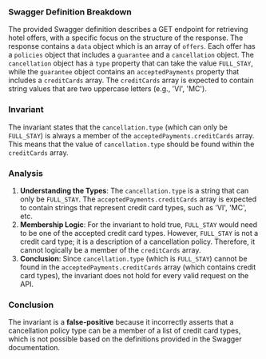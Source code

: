 ### Swagger Definition Breakdown
The provided Swagger definition describes a GET endpoint for retrieving hotel offers, with a specific focus on the structure of the response. The response contains a `data` object which is an array of `offers`. Each offer has a `policies` object that includes a `guarantee` and a `cancellation` object. The `cancellation` object has a `type` property that can take the value `FULL_STAY`, while the `guarantee` object contains an `acceptedPayments` property that includes a `creditCards` array. The `creditCards` array is expected to contain string values that are two uppercase letters (e.g., 'VI', 'MC').

### Invariant
The invariant states that the `cancellation.type` (which can only be `FULL_STAY`) is always a member of the `acceptedPayments.creditCards` array. This means that the value of `cancellation.type` should be found within the `creditCards` array.

### Analysis
1. **Understanding the Types**: The `cancellation.type` is a string that can only be `FULL_STAY`. The `acceptedPayments.creditCards` array is expected to contain strings that represent credit card types, such as 'VI', 'MC', etc. 
2. **Membership Logic**: For the invariant to hold true, `FULL_STAY` would need to be one of the accepted credit card types. However, `FULL_STAY` is not a credit card type; it is a description of a cancellation policy. Therefore, it cannot logically be a member of the `creditCards` array.
3. **Conclusion**: Since `cancellation.type` (which is `FULL_STAY`) cannot be found in the `acceptedPayments.creditCards` array (which contains credit card types), the invariant does not hold for every valid request on the API.

### Conclusion
The invariant is a **false-positive** because it incorrectly asserts that a cancellation policy type can be a member of a list of credit card types, which is not possible based on the definitions provided in the Swagger documentation.
